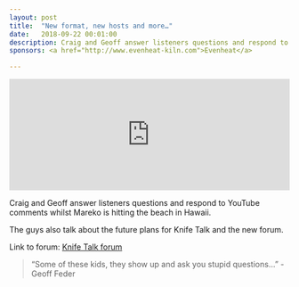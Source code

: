 ```yaml
---
layout: post
title:  "New format, new hosts and more…"
date:   2018-09-22 00:01:00
description: Craig and Geoff answer listeners questions and respond to YouTube comments whilst Mareko is hitting the beach in Hawaii.
sponsors: <a href="http://www.evenheat-kiln.com">Evenheat</a>

---
```


<iframe frameborder='0' height='200px' scrolling='no' seamless src='https://embed.simplecast.com/1fc5dbb8?color=f5f5f5' width='100%'></iframe>

Craig and Geoff answer listeners questions and respond to YouTube comments whilst Mareko is hitting the beach in Hawaii.  

The guys also talk about the future plans for Knife Talk and the new forum. 

Link to forum: <a href="http://forum.knifetalk.net">Knife Talk forum</a>  






 


<blockquote class="largeQuote">“Some of these kids, they show up and ask you stupid questions...” - Geoff Feder</blockquote>



